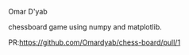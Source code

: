 Omar D'yab

chessboard game using numpy and matplotlib.

PR:https://github.com/Omardyab/chess-board/pull/1
